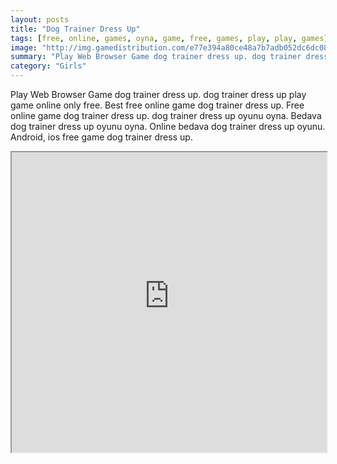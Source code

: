 ```yaml
---
layout: posts
title: "Dog Trainer Dress Up"
tags: [free, online, games, oyna, game, free, games, play, play, games]
image: "http://img.gamedistribution.com/e77e394a80ce48a7b7adb052dc6dc080.jpg"
summary: "Play Web Browser Game dog trainer dress up. dog trainer dress up play game online only free. Best free online game dog trainer dress up. Free online game dog trainer dress up. dog trainer dress up oyunu oyna. Bedava dog trainer dress up oyunu oyna. Online bedava dog trainer dress up oyunu. Android, ios free game dog trainer dress up."
category: "Girls"
---
```


Play Web Browser Game dog trainer dress up. dog trainer dress up play game online only free. Best free online game dog trainer dress up. Free online game dog trainer dress up. dog trainer dress up oyunu oyna. Bedava dog trainer dress up oyunu oyna. Online bedava dog trainer dress up oyunu. Android, ios free game dog trainer dress up.

<iframe width="100%" height="480px;" src="http://flash.gamedistribution.com?game=e77e394a80ce48a7b7adb052dc6dc080"></iframe>